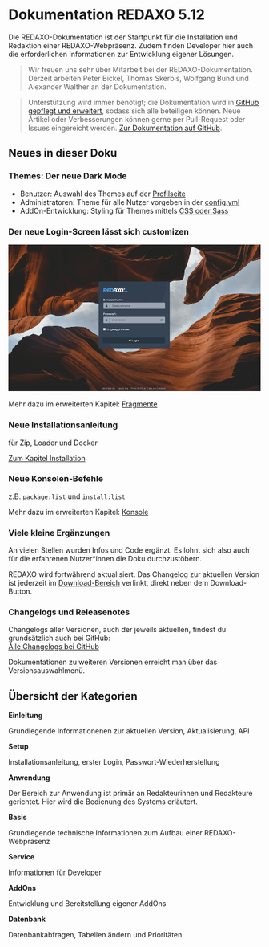 # Dokumentation REDAXO 5.12

Die REDAXO-Dokumentation ist der Startpunkt für die Installation und Redaktion einer REDAXO-Webpräsenz. Zudem finden Developer hier auch die erforderlichen Informationen zur Entwicklung eigener Lösungen.

> Wir freuen uns sehr über Mitarbeit bei der REDAXO-Dokumentation. Derzeit arbeiten Peter Bickel, Thomas Skerbis, Wolfgang Bund und Alexander Walther an der Dokumentation.

>Unterstützung wird immer benötigt; die Dokumentation wird in [GitHub gepflegt und erweitert](https://github.com/redaxo/docs), sodass sich alle beteiligen können. Neue Artikel oder Verbesserungen können gerne per Pull-Request oder Issues eingereicht werden.
[Zur Dokumentation auf GitHub](https://github.com/redaxo/docs).

## Neues in dieser Doku

### Themes: Der neue Dark Mode

- Benutzer: Auswahl des Themes auf der [Profilseite](/{{path}}/{{version}}/profil)
- Administratoren: Theme für alle Nutzer vorgeben in der [config.yml](/{{path}}/{{version}}/configyml)
- AddOn-Entwicklung: Styling für Themes mittels [CSS oder Sass](/{{path}}/{{version}}/addon-assets) 

### Der neue Login-Screen lässt sich customizen
![Login-Screen](/assets/v5.12.0-login.png)

Mehr dazu im erweiterten Kapitel: [Fragmente](/{{path}}/{{version}}/fragmente)

### Neue Installationsanleitung 

für Zip, Loader und Docker

[Zum Kapitel Installation](/{{path}}/{{version}}/installation)


### Neue Konsolen-Befehle 

z.B. `package:list` und `install:list`

Mehr dazu im erweiterten Kapitel: [Konsole](/{{path}}/{{version}}/console)

### Viele kleine Ergänzungen

An vielen Stellen wurden Infos und Code ergänzt. Es lohnt sich also auch für die erfahrenen Nutzer*innen die Doku durchzustöbern. 


REDAXO wird fortwährend aktualisiert. Das Changelog zur aktuellen Version ist jederzeit im [Download-Bereich](/download/core/) verlinkt, direkt neben dem Download-Button.

### Changelogs und Releasenotes

Changelogs aller Versionen, auch der jeweils aktuellen, findest du grundsätzlich auch bei GitHub:  
[Alle Changelogs bei GitHub](https://github.com/redaxo/redaxo/releases)

Dokumentationen zu weiteren Versionen erreicht man über das Versionsauswahlmenü.

## Übersicht der Kategorien

**Einleitung**

Grundlegende Informationenen zur aktuellen Version, Aktualisierung, API

**Setup**

Installationsanleitung, erster Login, Passwort-Wiederherstellung

**Anwendung**

Der Bereich zur Anwendung ist primär an Redakteurinnen und Redakteure gerichtet. Hier wird die Bedienung des Systems erläutert.  

**Basis**

Grundlegende technische Informationen zum Aufbau einer REDAXO-Webpräsenz

**Service**

Informationen für Developer

**AddOns**

Entwicklung und Bereitstellung eigener AddOns

**Datenbank**

Datenbankabfragen, Tabellen ändern und Prioritäten
